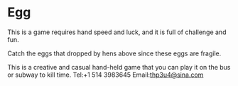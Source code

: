 # Egg
This is a game requires hand speed and luck, and it is full of challenge and fun.

Catch the eggs that dropped by hens above since these eggs are fragile.

This is a creative and casual hand-held game that you can play it on the bus or subway to kill time.
Tel:+1 514 3983645
Email:thp3u4@sina.com
